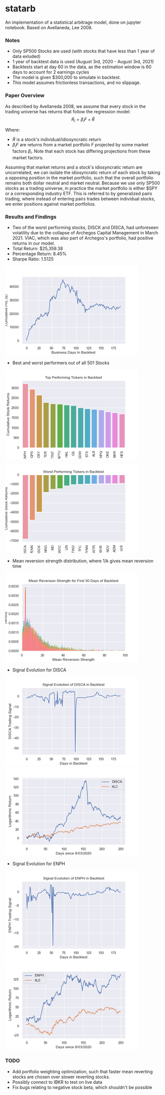 # statarb 
An implementation of a statistical arbitrage model, done on jupyter notebook. Based on Avellaneda, Lee 2008. 

### Notes
- Only SP500 Stocks are used (with stocks that have less than 1 year of data exluded)
- 1 year of backtest data is used (August 3rd, 2020 - August 3rd, 2021)
- Backtests start at day 60 in the data, as the estimation window is 60 days to account for 2 earnings cycles
- The model is given $300,000 to simulate in backtest. 
- This model assumes frictionless transactions, and no slippage. 


### Paper Overview

As described by Avellaneda 2008, we assume that every stock in the trading universe has returns that follow the regression model:
$$R_i = \beta_i F + \widetilde{R}$$

Where:

- $\widetilde{R}$ is a stock's individual/idiosyncratic return 
- $\beta_i F$ are returns from a market portfolio $F$ projected by some market factors  $\beta_i$. Note that each stock has differing projections from these market factors. 

Assuming that market returns and a stock's idiosyncratic return are uncorrelated, we can isolate the idiosyncratic return of each stock by taking a opposing position 
in the market portfolio, such that the overall portfolio remains both dollar neutral and market neutral. Because we use only SP500 stocks as a trading universe, in practice the market portfolio is either $SPY or a corresponding industry ETF. This is referred to by generalized pairs trading, where instead of entering pairs trades between individual stocks, we enter positions against market portfolios. 

### Results and Findings 
- Two of the worst performing stocks, DISCK and DISCA, had unforeseen volatility due to the collapse of Archegos Capital Management in March 2021. VIAC, which was also part of Archegos's portfolio, had positive returns in our model. 
- Total Return: $25,359.38
- Percentage Return: 8.45%
- Sharpe Ratio: 1.5125

![PnL](cumulativepnl.png)

- Best and worst performers out of all 501 Stocks

![best](topperformers.png)

![worst](worstperformers.png)

- Mean reversion strength distribution, where 1/k gives mean reversion time

![kappadist](kappadistribution.png)

- Signal Evolution for DISCA

![DISCAsig](DISCAsignal.png)
![DISCAgraph](DISCAgraph.png)

- Signal Evolution for ENPH

![ENPHsig](ENPHsignal.png)
![ENPHgraph](ENPHgraph.png)

### TODO
- Add portfolio weighting optimization, such that faster mean reverting stocks are chosen over slower reverting stocks. 
- Possibly connect to IBKR to test on live data
- Fix bugs relating to negative stock beta, which shouldn't be possible
















 


